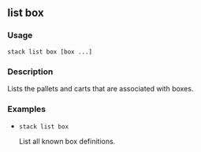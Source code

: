 ## list box

### Usage

`stack list box [box ...]`

### Description

Lists the pallets and carts that are associated with boxes.

### Examples

* `stack list box`

   List all known box definitions.



